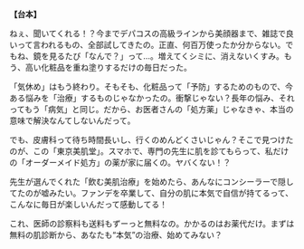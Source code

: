 **【台本】**

ねぇ、聞いてくれる！？今までデパコスの高級ラインから美顔器まで、雑誌で良いって言われるもの、全部試してきたの。正直、何百万使ったか分からない。でもね、鏡を見るたび「なんで？」って…。増えてくシミに、消えないくすみ。もう、高い化粧品を重ね塗りするだけの毎日だった。

「気休め」はもう終わり。そもそも、化粧品って「予防」するためのもので、今ある悩みを「治療」するものじゃなかったの。衝撃じゃない？長年の悩み、それってもう「病気」と同じ。だから、お医者さんの「処方薬」じゃなきゃ、本当の意味で解決なんてしないんだって。

でも、皮膚科って待ち時間長いし、行くのめんどくさいじゃん？そこで見つけたのが、この「東京美肌堂」。スマホで、専門の先生に肌を診てもらって、私だけの「オーダーメイド処方」の薬が家に届くの。ヤバくない！？

先生が選んでくれた「飲む美肌治療」を始めたら、あんなにコンシーラーで隠してたのが嘘みたい。ファンデを卒業して、自分の肌に本気で自信が持てるって、こんなに毎日が楽しいんだって感動してる！

これ、医師の診察料も送料もずーっと無料なの。かかるのはお薬代だけ。まずは無料の肌診断から、あなたも“本気”の治療、始めてみない？

